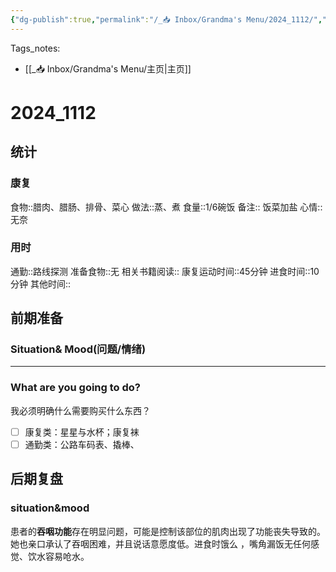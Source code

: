 ```yaml
---
{"dg-publish":true,"permalink":"/_📥 Inbox/Grandma's Menu/2024_1112/","tags":["🏥","养老院"]}
---
```


 Tags_notes: 
 - [[_📥 Inbox/Grandma's Menu/主页\|主页]]

# 2024_1112
## 统计
### 康复
食物::腊肉、腊肠、排骨、菜心
做法::蒸、煮
食量::1/6碗饭
备注::  饭菜加盐
心情::无奈

### 用时
通勤::路线探测
准备食物::无
相关书籍阅读::
康复运动时间::45分钟
进食时间::10分钟
其他时间::

## 前期准备
### Situation& Mood(问题/情绪)



___
### What are you going to do?
我必须明确什么需要购买什么东西？
- [ ] 康复类：星星与水杯；康复袜
- [ ] 通勤类：公路车码表、撬棒、
## 后期复盘
### situation&mood
患者的**吞咽功能**存在明显问题，可能是控制该部位的肌肉出现了功能丧失导致的。
她也亲口承认了吞咽困难，并且说话意愿度低。进食时饿么 ，嘴角漏饭无任何感觉、饮水容易呛水。